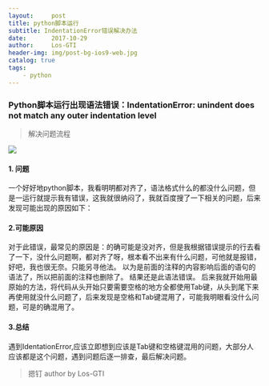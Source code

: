 ```yaml
---
layout:     post
title: python脚本运行
subtitle: IndentationError错误解决办法
date:       2017-10-29
author:     Los-GTI
header-img: img/post-bg-ios9-web.jpg
catalog: true
tags:
    - python
---
```

### Python脚本运行出现语法错误：IndentationError: unindent does not match any outer indentation level

> 解决问题流程

![](https://i.imgur.com/aPd36Pe.png)

#### 1. 问题

一个好好地python脚本，我看明明都对齐了，语法格式什么的都没什么问题，但是一运行就提示我有错误，这我就很纳闷了，我就百度搜了一下相关的问题，后来发现可能出现的原因如下：

#### 2.可能原因

对于此错误，最常见的原因是：的确可能是没对齐，但是我根据错误提示的行去看了一下，没什么问题啊，都对齐了呀，根本看不出来有什么问题，可他就是报错，好吧，我也很无奈。只能另寻他法。
以为是前面的注释的内容影响后面的语句的语法了，所以把前面的注释也删除了。 结果还是此语法错误。 
后来我就开始用最原始的方法，将代码从头开始只要需要空格的地方全都使用Tab键，从头到尾下来再使用就没什么问题了，后来发现是空格和Tab键混用了，可能我明眼看没什么问题，可是的确混用了。

#### 3.总结

遇到IdentationError,应该立即想到应该是Tab键和空格键混用的问题，大部分人应该都是这个问题，遇到问题后逐一排查，最后解决问题。

> 摁钉 author by Los-GTI
